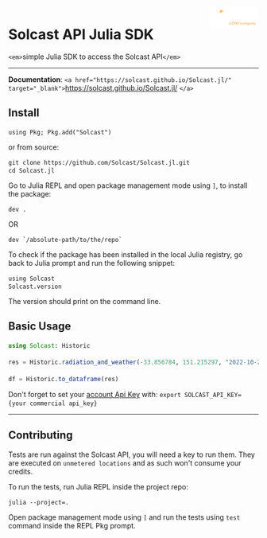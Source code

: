<img src="https://github.com/Solcast/Solcast.jl/blob/main/docs/src/assets/logo.png?raw=true" width="100" align="right">

# Solcast API Julia SDK

`<em>`simple Julia SDK to access the Solcast API`</em>`

---

**Documentation**: `<a href="https://solcast.github.io/Solcast.jl/" target="_blank">`https://solcast.github.io/Solcast.jl/ `</a>`

## Install

```commandline
using Pkg; Pkg.add("Solcast")
```

or from source:

```commandline
git clone https://github.com/Solcast/Solcast.jl.git
cd Solcast.jl
```

Go to Julia REPL and open package management mode using `]`, to install the package:

```
dev .
```

OR

```
dev `/absolute-path/to/the/repo`
```

To check if the package has been installed in the local Julia registry, go back to Julia prompt and run the following snippet:

```
using Solcast
Solcast.version
```

The version should print on the command line.

## Basic Usage

```julia
using Solcast: Historic

res = Historic.radiation_and_weather(-33.856784, 151.215297, "2022-10-25T14:45:00.000Z"; output_parameters=["air_temp"], duration="P1D")

df = Historic.to_dataframe(res)
```

Don't forget to set your [account Api Key](https://toolkit.solcast.com.au/register) with:
``export SOLCAST_API_KEY={your commercial api_key}``

---

## Contributing

Tests are run against the Solcast API, you will need a key to run them.
They are executed on `unmetered locations` and as such won't consume your credits.

To run the tests, run Julia REPL inside the project repo:

```
julia --project=.
```

Open package management mode using `]` and run the tests using `test` command inside the REPL Pkg prompt.
